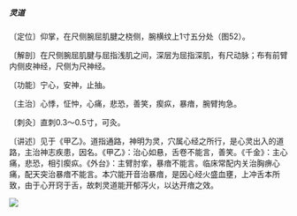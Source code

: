 ##### 灵道

〔定位〕仰掌，在尺侧腕屈肌腱之桡侧，腕横纹上1寸五分处（图52）。

〔解剖〕在尺侧腕屈肌腱与屈指浅肌之间，深层为屈指深肌，有尺动脉；布有前臂内侧皮神经，尺侧为尺神经。

〔功能〕宁心，安神，止抽。

〔主治〕心悸，怔忡，心痛，悲恐，善笑，瘈疭，暴瘖，腕臂拘急。

〔刺灸〕直刺0.3～0.5寸，可灸。

〔讲述〕见于《甲乙》。道指通路，神明为灵，穴属心经之所行，是心灵出入的道路，主治神志疾患，因名。《甲乙》：治心如悬，舌卷不能言，善笑。《千金》：主心痛，悲恐，相引瘈疭。《外台》：主臂肘挛，暴瘖不能言。临床常配内关治胸痹心痛，配天突治暴瘖不能言。本穴能开音治暴瘖，是因心经火盛血壅，上冲舌本所致，由于心开窍于舌，故刺灵道能开郁泻火，以达开瘖之效。

![](img/图52.jpg)
